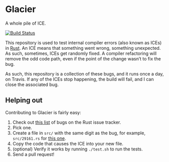 # Glacier

A whole pile of ICE.

[![Build Status](https://travis-ci.org/steveklabnik/glacier.svg?branch=master)](https://travis-ci.org/steveklabnik/glacier)

This repository is used to test internal compiler errors (also known as ICEs)
in [Rust]. An ICE means that something went wrong, something unexpected. As
such, sometimes, ICEs get randomly fixed. A compiler refactoring will remove
the odd code path, even if the point of the change wasn’t to fix the bug.

[Rust]: https://github.com/rust-lang/rust

As such, this repository is a collection of these bugs, and it runs once a
day, on Travis. If any of the ICEs stop happening, the build will fail, and
I can close the associated bug.

## Helping out

Contributing to Glacier is fairly easy:

1. Check out [this list][ices] of bugs on the Rust issue tracker.
2. Pick one.
3. Create a file in `src/` with the same digit as the bug, for example,
   `src/29161.rs` for [this one][29161].
4. Copy the code that causes the ICE into your new file.
5. (optional) Verify it works by running `./test.sh` to run the tests.
6. Send a pull request!

[ices]: https://github.com/rust-lang/rust/issues?q=is%3Aopen+is%3Aissue+label%3AI-ICE
[29161]: https://github.com/rust-lang/rust/issues/29161
